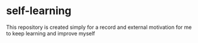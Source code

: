 # self-learning
This repository is created simply for a record and external motivation for me to keep learning and improve myself

